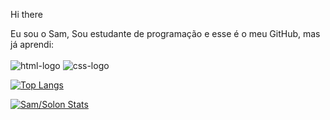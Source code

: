 Hi there

Eu sou o Sam, Sou estudante de programação e esse é o meu GitHub, mas já aprendi:
<br>
<br>
<img src="https://img.shields.io/badge/HTML5-E34F26?style=for-the-badge&logo=html5&logoColor=white" alt="html-logo">
<img src="https://img.shields.io/badge/CSS3-1572B6?style=for-the-badge&logo=css3&logoColor=white" alt="css-logo">

[![Top Langs](https://github-readme-stats.vercel.app/api/top-langs/?username=SolonSam)](https://github.com/anuraghazra/github-readme-stats)






[![Sam/Solon Stats](https://github-readme-stats.vercel.app/api?username=SolonSam)](https://github.com/anuraghazra/github-readme-stats)
